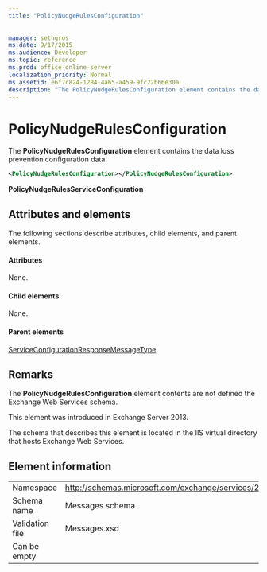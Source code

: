```yaml
---
title: "PolicyNudgeRulesConfiguration"
 
 
manager: sethgros
ms.date: 9/17/2015
ms.audience: Developer
ms.topic: reference
ms.prod: office-online-server
localization_priority: Normal
ms.assetid: e6f7c824-1284-4a65-a459-9fc22b66e30a
description: "The PolicyNudgeRulesConfiguration element contains the data loss prevention configuration data."
---
```


# PolicyNudgeRulesConfiguration

The **PolicyNudgeRulesConfiguration** element contains the data loss prevention configuration data. 
  
```XML
<PolicyNudgeRulesConfiguration></PolicyNudgeRulesConfiguration>
```

 **PolicyNudgeRulesServiceConfiguration**
## Attributes and elements

The following sections describe attributes, child elements, and parent elements.
  
#### Attributes

None.
  
#### Child elements

None.
  
#### Parent elements

[ServiceConfigurationResponseMessageType](serviceconfigurationresponsemessagetype.md)
  
## Remarks

The **PolicyNudgeRulesConfiguration** element contents are not defined the Exchange Web Services schema. 
  
This element was introduced in Exchange Server 2013.
  
The schema that describes this element is located in the IIS virtual directory that hosts Exchange Web Services.
  
## Element information

|||
|:-----|:-----|
|Namespace  <br/> |http://schemas.microsoft.com/exchange/services/2006/messages  <br/> |
|Schema name  <br/> |Messages schema  <br/> |
|Validation file  <br/> |Messages.xsd  <br/> |
|Can be empty  <br/> ||
   

